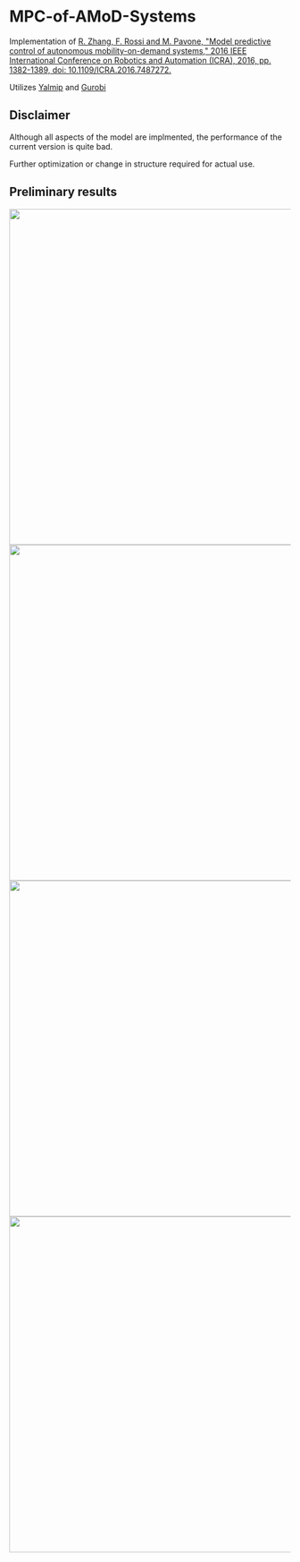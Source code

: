 # MPC-of-AMoD-Systems

Implementation of [R. Zhang, F. Rossi and M. Pavone, "Model predictive control of autonomous mobility-on-demand systems," 2016 IEEE International Conference on Robotics and Automation (ICRA), 2016, pp. 1382-1389, doi: 10.1109/ICRA.2016.7487272.](https://arxiv.org/abs/1509.03985)

Utilizes [Yalmip](https://yalmip.github.io/) and [Gurobi](https://www.gurobi.com/)

## Disclaimer

Although all aspects of the model are implmented, the performance of the current version is quite bad.

Further optimization or change in structure required for actual use.

## Preliminary results

<img src='https://user-images.githubusercontent.com/28818052/150659704-9e0bb4a3-8c8f-4c87-bcdb-ffe9cc99ce1a.png' width='600'>
<img src='https://user-images.githubusercontent.com/28818052/150659705-ecb70b2a-a9c7-4a50-8f28-cae8083aaff2.png' width='600'>
<img src='https://user-images.githubusercontent.com/28818052/150659706-14f7903c-7537-4799-86aa-bcf275aa800b.png' width='600'>
<img src='https://user-images.githubusercontent.com/28818052/150659707-b10101b3-d3f5-4ddc-9ad9-77cac0a2f014.png' width='600'>
